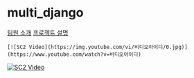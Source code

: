 # multi_django

<a href="https://github.com/ginttone/multi_django/tree/master/teams_desc">팀원 소개</a>
<a href="https://github.com/ginttone/multi_django/tree/master/project_desc">프로젝트 설명</a>


`[![SC2 Video](https://img.youtube.com/vi/비디오아이디/0.jpg)](https://www.youtube.com/watch?v=비디오아이디)`

[![SC2 Video](https://img.youtube.com/vi/CkaXr9SAMak/0.jpg)](https://www.youtube.com/watch?v=CkaXr9SAMak)



